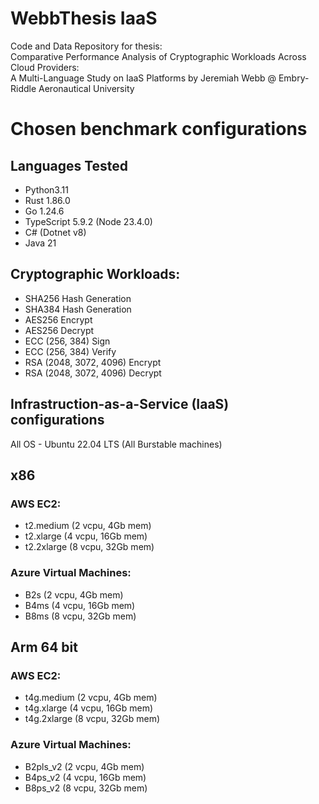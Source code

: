 # WebbThesis IaaS
Code and Data Repository for thesis: \
Comparative Performance Analysis of Cryptographic Workloads Across Cloud Providers: \
A Multi-Language Study on IaaS Platforms by Jeremiah Webb @ Embry-Riddle Aeronautical University 


# Chosen benchmark configurations
## Languages Tested
- Python3.11
- Rust 1.86.0
- Go 1.24.6
- TypeScript 5.9.2 (Node 23.4.0)
- C# (Dotnet v8)
- Java 21


## Cryptographic Workloads: 
- SHA256 Hash Generation
- SHA384 Hash Generation
- AES256 Encrypt
- AES256 Decrypt
- ECC (256, 384) Sign
- ECC (256, 384) Verify
- RSA (2048, 3072, 4096) Encrypt
- RSA (2048, 3072, 4096) Decrypt

## Infrastruction-as-a-Service (IaaS) configurations
All OS - Ubuntu 22.04 LTS
(All Burstable machines)

## x86
### AWS EC2:
- t2.medium (2 vcpu, 4Gb mem)
- t2.xlarge (4 vcpu, 16Gb mem)
- t2.2xlarge (8 vcpu, 32Gb mem)

### Azure Virtual Machines:
- B2s (2 vcpu, 4Gb mem)
- B4ms (4 vcpu, 16Gb mem)
- B8ms (8 vcpu, 32Gb mem)

## Arm 64 bit
### AWS EC2:
- t4g.medium (2 vcpu, 4Gb mem)
- t4g.xlarge (4 vcpu, 16Gb mem)
- t4g.2xlarge (8 vcpu, 32Gb mem)

### Azure Virtual Machines:
- B2pls_v2 (2 vcpu, 4Gb mem)
- B4ps_v2 (4 vcpu, 16Gb mem)
- B8ps_v2 (8 vcpu, 32Gb mem)


